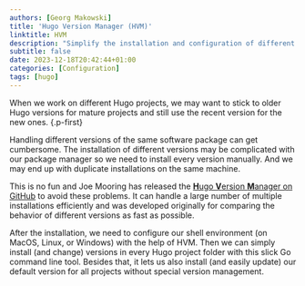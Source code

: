 ```yaml
---
authors: [Georg Makowski]
title: 'Hugo Version Manager (HVM)'
linktitle: HVM
description: "Simplify the installation and configuration of different Hugo versions in your development environment"
subtitle: false
date: 2023-12-18T20:42:44+01:00
categories: [Configuration]
tags: [hugo]
---
```


When we work on different Hugo projects, we may want to stick to older Hugo versions for mature projects and still use the recent version for the new ones.
{.p-first}
<!--more-->

Handling different versions of the same software package can get cumbersome. The installation of different versions may be complicated with our package manager so we need to install every version manually. And we may end up with duplicate installations on the same machine.

This is no fun and Joe Mooring has released the [**H**ugo **V**ersion **M**anager on GitHub](https://github.com/jmooring/hvm) to avoid these problems. It can handle a large number of multiple installations efficiently and was developed originally for comparing the behavior of different versions as fast as possible.

After the installation, we need to configure our shell environment (on MacOS, Linux, or Windows) with the help of HVM. Then we can simply install (and change) versions in every Hugo project folder with this slick Go command line tool. Besides that, it lets us also install (and easily update) our default version for all projects without special version management.
